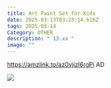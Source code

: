 ```yaml
---
title: Art Paint Set for Kids
date: 2025-03-13T03:23:14.616Z
tags: 2025-03-14
Category: OTHER
description: " 13.xx "
image: ""
---
```

https://amzlink.to/az0vjizl6rgPi   AD
<!--StartFragment-->

![](https://m.media-amazon.com/images/I/81xyuELe9tL._AC_SL1500_.jpg)

<!--EndFragment-->